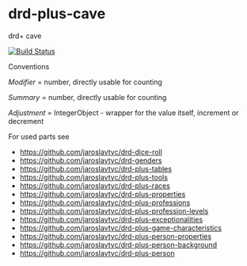 # drd-plus-cave
drd+ cave

[![Build Status](https://travis-ci.org/jaroslavtyc/drd-plus-cave.svg?branch=master)](https://travis-ci.org/jaroslavtyc/drd-plus-cave)

Conventions

*Modifier* = number, directly usable for counting

*Summary* = number, directly usable for counting

*Adjustment* = IntegerObject - wrapper for the value itself, increment or decrement 

For used parts see

- https://github.com/jaroslavtyc/drd-dice-roll
- https://github.com/jaroslavtyc/drd-genders
- https://github.com/jaroslavtyc/drd-plus-tables
- https://github.com/jaroslavtyc/drd-plus-tools
- https://github.com/jaroslavtyc/drd-plus-races
- https://github.com/jaroslavtyc/drd-plus-properties
- https://github.com/jaroslavtyc/drd-plus-professions
- https://github.com/jaroslavtyc/drd-plus-profession-levels
- https://github.com/jaroslavtyc/drd-plus-exceptionalities
- https://github.com/jaroslavtyc/drd-plus-game-characteristics
- https://github.com/jaroslavtyc/drd-plus-person-properties
- https://github.com/jaroslavtyc/drd-plus-person-background
- https://github.com/jaroslavtyc/drd-plus-person
